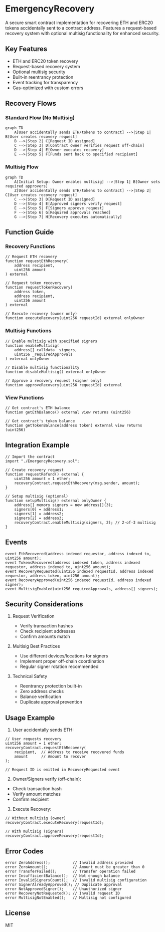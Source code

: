 # EmergencyRecovery

A secure smart contract implementation for recovering ETH and ERC20 tokens accidentally sent to a contract address. Features a request-based recovery system with optional multisig functionality for enhanced security.

## Key Features

- ETH and ERC20 token recovery
- Request-based recovery system
- Optional multisig security
- Built-in reentrancy protection
- Event tracking for transparency
- Gas-optimized with custom errors

## Recovery Flows

### Standard Flow (No Multisig)
```mermaid
graph TD
    A[User accidentally sends ETH/tokens to contract] -->|Step 1| B[User creates recovery request]
    B -->|Step 2| C[Request ID assigned]
    C -->|Step 3| D[Contract owner verifies request off-chain]
    D -->|Step 4| E[Owner executes recovery]
    E -->|Step 5| F[Funds sent back to specified recipient]
```

### Multisig Flow
```mermaid
graph TD
    A[Initial Setup: Owner enables multisig] -->|Step 1| B[Owner sets required approvers]
    Z[User accidentally sends ETH/tokens to contract] -->|Step 2| C[User creates recovery request]
    C -->|Step 3| D[Request ID assigned]
    D -->|Step 4| E[Approved signers verify request]
    E -->|Step 5| F[Signers approve request]
    F -->|Step 6| G[Required approvals reached]
    G -->|Step 7| H[Recovery executes automatically]
```

## Function Guide

### Recovery Functions

```solidity
// Request ETH recovery
function requestEthRecovery(
    address recipient,
    uint256 amount
) external

// Request token recovery
function requestTokenRecovery(
    address token,
    address recipient,
    uint256 amount
) external

// Execute recovery (owner only)
function executeRecovery(uint256 requestId) external onlyOwner
```

### Multisig Functions

```solidity
// Enable multisig with specified signers
function enableMultisig(
    address[] calldata _signers,
    uint256 _requiredApprovals
) external onlyOwner

// Disable multisig functionality
function disableMultisig() external onlyOwner

// Approve a recovery request (signer only)
function approveRecovery(uint256 requestId) external
```

### View Functions

```solidity
// Get contract's ETH balance
function getEthBalance() external view returns (uint256)

// Get contract's token balance
function getTokenBalance(address token) external view returns (uint256)
```

## Integration Example

```solidity
// Import the contract
import "./EmergencyRecovery.sol";

// Create recovery request
function requestRefund() external {
    uint256 amount = 1 ether;
    recoveryContract.requestEthRecovery(msg.sender, amount);
}

// Setup multisig (optional)
function setupMultisig() external onlyOwner {
    address[] memory signers = new address[](3);
    signers[0] = address1;
    signers[1] = address2;
    signers[2] = address3;
    recoveryContract.enableMultisig(signers, 2); // 2-of-3 multisig
}
```

## Events

```solidity
event EthRecovered(address indexed requestor, address indexed to, uint256 amount);
event TokensRecovered(address indexed token, address indexed requestor, address indexed to, uint256 amount);
event RecoveryRequested(uint256 indexed requestId, address indexed requestor, address token, uint256 amount);
event RecoveryApproved(uint256 indexed requestId, address indexed signer);
event MultisigEnabled(uint256 requiredApprovals, address[] signers);
```

## Security Considerations

1. Request Verification
   - Verify transaction hashes
   - Check recipient addresses
   - Confirm amounts match

2. Multisig Best Practices
   - Use different devices/locations for signers
   - Implement proper off-chain coordination
   - Regular signer rotation recommended

3. Technical Safety
   - Reentrancy protection built-in
   - Zero address checks
   - Balance verification
   - Duplicate approval prevention

## Usage Example

1. User accidentally sends ETH:
```solidity
// User requests recovery
uint256 amount = 1 ether;
recoveryContract.requestEthRecovery(
    recipient,  // Address to receive recovered funds
    amount      // Amount to recover
);

// Request ID is emitted in RecoveryRequested event
```

2. Owner/Signers verify (off-chain):
- Check transaction hash
- Verify amount matches
- Confirm recipient

3. Execute Recovery:
```solidity
// Without multisig (owner)
recoveryContract.executeRecovery(requestId);

// With multisig (signers)
recoveryContract.approveRecovery(requestId);
```

## Error Codes

```solidity
error ZeroAddress();          // Invalid address provided
error ZeroAmount();           // Amount must be greater than 0
error TransferFailed();       // Transfer operation failed
error InsufficientBalance();  // Not enough balance
error InvalidSignersCount();  // Invalid multisig configuration
error SignerAlreadyApproved(); // Duplicate approval
error NotApprovedSigner();    // Unauthorized signer
error RecoveryNotRequested(); // Invalid request ID
error MultisigNotEnabled();   // Multisig not configured
```

## License

MIT